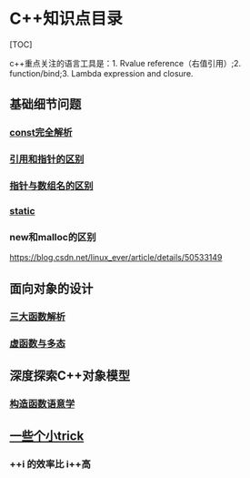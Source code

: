 # C++知识点目录

[TOC]

c++重点关注的语言工具是：1. Rvalue reference（右值引用）;2. function/bind;3. Lambda expression and closure.

## 基础细节问题

###  [const完全解析](const.md)
### [引用和指针的区别](引用和指针的区别.md)
### [指针与数组名的区别](指针与数组名的区别.md)

### [static](static.md)

### new和malloc的区别

 https://blog.csdn.net/linux_ever/article/details/50533149 

## 面向对象的设计

### [三大函数解析](拷贝构造函数.md)
### [虚函数与多态](虚函数与多态.md)



## 深度探索C++对象模型

### [构造函数语意学](深度探索C++之构造函数语意学.md)







## [一些个小trick](trick.md)

### ++i 的效率比 i++高



